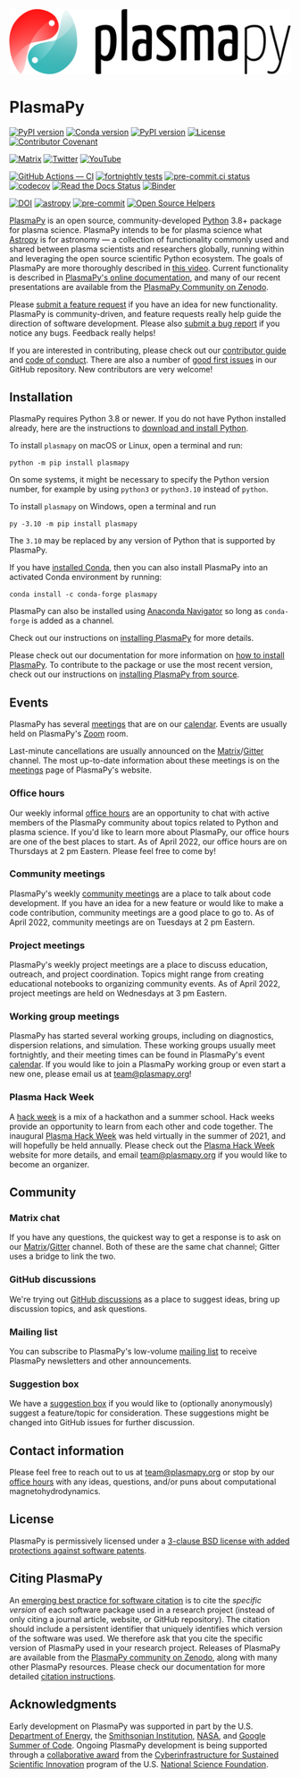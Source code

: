 <div align="center"><img src="https://raw.githubusercontent.com/PlasmaPy/PlasmaPy-logo/main/exports/with-text-dark.png" width="600"/></div>

# PlasmaPy

[![PyPI version](https://img.shields.io/pypi/v/plasmapy?style=flat&logo=pypi)](https://pypi.org/project/plasmapy/)
[![Conda version](https://img.shields.io/conda/v/conda-forge/plasmapy?style=flat&logo=anaconda)](https://img.shields.io/conda/v/conda-forge/plasmapy)
[![PyPI version](https://img.shields.io/pypi/pyversions/plasmapy?style=flat&logo=python)](https://img.shields.io/pypi/pyversions/plasmapy?style=plastic)
[![License](https://img.shields.io/badge/License-BSD%203--Clause-blue.svg)](./LICENSE.md)
[![Contributor Covenant](https://img.shields.io/badge/Contributor%20Covenant-2.1-4baaaa.svg)](https://docs.plasmapy.org/en/latest/CODE_OF_CONDUCT.html)

[![Matrix](https://img.shields.io/badge/Matrix-join%20chat-blueviolet?style=flat&logo=matrix)](https://app.element.io/#/room/#plasmapy:openastronomy.org)
[![Twitter](https://img.shields.io/badge/Twitter%20-follow-red?style=flat&logo=twitter)](https://twitter.com/plasmapy)
[![YouTube](https://img.shields.io/badge/YouTube%20-subscribe-red?style=flat&logo=youtube)](https://www.youtube.com/channel/UCSH6qzslhqIZKTAJmHPxIxw)

[![GitHub Actions — CI](https://github.com/PlasmaPy/PlasmaPy/workflows/CI/badge.svg)](https://github.com/PlasmaPy/PlasmaPy/actions?query=workflow%3ACI+branch%3Amain)
[![fortnightly tests](https://github.com/PlasmaPy/PlasmaPy/actions/workflows/fortnightly.yml/badge.svg?branch=main)](https://github.com/PlasmaPy/PlasmaPy/actions/workflows/fortnightly.yml)
[![pre-commit.ci status](https://results.pre-commit.ci/badge/github/PlasmaPy/PlasmaPy/main.svg)](https://results.pre-commit.ci/latest/github/PlasmaPy/PlasmaPy/main)
[![codecov](https://codecov.io/gh/PlasmaPy/PlasmaPy/branch/main/graph/badge.svg)](https://codecov.io/gh/PlasmaPy/PlasmaPy)
[![Read the Docs Status](https://readthedocs.org/projects/plasmapy/badge/?version=latest&logo=twitter)](http://plasmapy.readthedocs.io/en/latest/?badge=latest)
[![Binder](https://mybinder.org/badge_logo.svg)](https://mybinder.org/v2/gh/PlasmaPy/PlasmaPy/main?filepath=docs/notebooks)

[![DOI](https://zenodo.org/badge/DOI/10.5281/zenodo.1436011.svg)](https://doi.org/10.5281/zenodo.1436011)
[![astropy](http://img.shields.io/badge/powered%20by-AstroPy-orange.svg?style=flat&logo=astropy)](http://www.astropy.org/)
[![pre-commit](https://img.shields.io/badge/pre--commit-enabled-brightgreen?logo=pre-commit&logoColor=white)](https://github.com/pre-commit/pre-commit)
[![Open Source Helpers](https://www.codetriage.com/plasmapy/plasmapy/badges/users.svg)](https://www.codetriage.com/plasmapy/plasmapy)

[Anaconda Navigator]: https://docs.anaconda.com/anaconda/navigator/index.html
[Astropy]: https://www.astropy.org
[calendar]: https://calendar.google.com/calendar/embed?src=c_sqqq390s24jjfjp3q86pv41pi8%40group.calendar.google.com&ctz=America%2FNew_York
[citation instructions]: https://docs.plasmapy.org/en/latest/about/citation.html
[code of conduct]: http://docs.plasmapy.org/en/latest/CODE_OF_CONDUCT.html
[collaborative award]: https://doi.org/10.5281/zenodo.2633286
[command line]: https://tutorial.djangogirls.org/en/intro_to_command_line/
[community meetings]: https://www.plasmapy.org/meetings/weekly
[contributor guide]: https://docs.plasmapy.org/en/latest/development/index.html
[Cyberinfrastructure for Sustained Scientific Innovation]: https://beta.nsf.gov/funding/opportunities/cyberinfrastructure-sustained-scientific-innovation-cssi
[Department of Energy]: https://www.energy.gov
[emerging best practice for software citation]: https://doi.org/10.7717/peerj-cs.86
[GitHub discussions]: https://github.com/PlasmaPy/PlasmaPy/discussions
[Gitter]: https://gitter.im/PlasmaPy/Lobby
[good first issues]: https://github.com/PlasmaPy/PlasmaPy/issues?q=is%3Aissue+is%3Aopen+label%3A%22Good+first+contribution%22
[Google Summer of Code]: https://summerofcode.withgoogle.com
[hack week]: https://doi.org/10.1073/pnas.1717196115
[how to install plasmapy]: https://docs.plasmapy.org/en/stable/install.html
[installed Conda]: https://docs.conda.io/projects/conda/en/latest/user-guide/install/index.html
[download and install Python]: https://wiki.python.org/moin/BeginnersGuide/Download
[installing PlasmaPy]: https://docs.plasmapy.org/en/latest/install.html
[installing PlasmaPy from source]: http://docs.plasmapy.org/en/latest/install.html#building-and-installing-from-source-code
[Mailing list]: https://groups.google.com/forum/#!forum/plasmapy
[Matrix]: https://app.element.io/#/room/#plasmapy:openastronomy.org
[meetings]: https://www.plasmapy.org/meetings/weekly
[NASA]: https://www.nasa.gov/
[National Science Foundation]: https://nsf.gov
[office hours]: http://www.plasmapy.org/meetings/office_hours
[pip]: https://pypi.org/project/pip
[Plasma Hack Week]: https://hack.plasma.org
[PlasmaPy Community on Zenodo]: https://zenodo.org/communities/plasmapy
[PlasmaPy]: https://www.plasmapy.org
[PlasmaPy's online documentation]: https://docs.plasmapy.org
[Python]: https://www.python.org
[Smithsonian Institution]: https://www.si.edu
[submit a bug report]: https://github.com/PlasmaPy/PlasmaPy/issues/new?assignees=&labels=&template=Bug_report.md
[submit a feature request]: https://github.com/PlasmaPy/PlasmaPy/issues/new?assignees=&labels=&template=Feature_request.md
[Suggestion box]: https://docs.google.com/forms/d/e/1FAIpQLSdT3O5iHZrLJRuavFyzoR23PGy0Prfzx2SQOcwJGWtvHyT2lw/viewform?usp=sf_link
[team@plasmapy.org]: mailto:team@plasmapy.org
[this video]: https://youtu.be/E8RwQF5wcXM
[Zoom]: https://zoom.us/j/91633383503?pwd=QWNkdHpWeFhrYW1vQy91ODNTVG5Ndz09

[PlasmaPy] is an open source, community-developed [Python] 3.8+ package
for plasma science. PlasmaPy intends to be for plasma science what
[Astropy] is for astronomy — a collection of functionality commonly used
and shared between plasma scientists and researchers globally, running
within and leveraging the open source scientific Python ecosystem. The
goals of PlasmaPy are more thoroughly described in [this video]. Current
functionality is described in [PlasmaPy's online documentation], and
many of our recent presentations are available from the [PlasmaPy
Community on Zenodo].

Please [submit a feature request] if you have an idea for new
functionality. PlasmaPy is community-driven, and feature requests really
help guide the direction of software development. Please also [submit a
bug report] if you notice any bugs. Feedback really helps!

If you are interested in contributing, please check out our [contributor
guide] and [code of conduct]. There are also a number of [good first
issues] in our GitHub repository. New contributors are very welcome!

## Installation

PlasmaPy requires Python 3.8 or newer. If you do not have Python
installed already, here are the instructions to [download and install
Python].

To install `plasmapy` on macOS or Linux, open a terminal and run:
```Shell
python -m pip install plasmapy
```
On some systems, it might be necessary to specify the Python version
number, for example by using `python3` or `python3.10` instead of
`python`.

To install `plasmapy` on Windows, open a terminal and run
```Shell
py -3.10 -m pip install plasmapy
```
The `3.10` may be replaced by any version of Python that is supported by
PlasmaPy.

If you have [installed Conda], then you can also install PlasmaPy into
an activated Conda environment by running:
```Shell
conda install -c conda-forge plasmapy
```
PlasmaPy can also be installed using [Anaconda Navigator] so long as
`conda-forge` is added as a channel.

Check out our instructions on [installing PlasmaPy] for more details.

Please check out our documentation for more information on [how to
install PlasmaPy]. To contribute to the package or use the most recent
version, check out our instructions on [installing PlasmaPy from source].

## Events

PlasmaPy has several [meetings] that are on our [calendar]. Events are
usually held on PlasmaPy's [Zoom] room.

Last-minute cancellations are usually announced on the [Matrix]/[Gitter]
channel. The most up-to-date information about these meetings is on the
[meetings] page of PlasmaPy's website.

### Office hours

Our weekly informal [office hours] are an opportunity to chat with
active members of the PlasmaPy community about topics related to Python
and plasma science. If you'd like to learn more about PlasmaPy, our
office hours are one of the best places to start. As of April 2022,
our office hours are on Thursdays at 2 pm Eastern. Please feel free to
come by!

### Community meetings

PlasmaPy's weekly [community meetings] are a place to talk about
code development. If you have an idea for a new feature or would like to
make a code contribution, community meetings are a good place to go to.
As of April 2022, community meetings are on Tuesdays at 2 pm Eastern.

### Project meetings

PlasmaPy's weekly project meetings are a place to discuss education,
outreach, and project coordination. Topics might range from creating
educational notebooks to organizing community events. As of April 2022,
project meetings are held on Wednesdays at 3 pm Eastern.

### Working group meetings

PlasmaPy has started several working groups, including on diagnostics,
dispersion relations, and simulation. These working groups usually meet
fortnightly, and their meeting times can be found in PlasmaPy's event
[calendar]. If you would like to join a PlasmaPy working group or even
start a new one, please email us at [team@plasmapy.org]!

### Plasma Hack Week

A [hack week] is a mix of a hackathon and a summer school. Hack weeks
provide an opportunity to learn from each other and code together. The
inaugural [Plasma Hack Week] was held virtually in the summer of 2021,
and will hopefully be held annually. Please check out the [Plasma Hack
Week] website for more details, and email [team@plasmapy.org] if you
would like to become an organizer.

## Community

### Matrix chat

If you have any questions, the quickest way to get a response is to ask
on our [Matrix]/[Gitter] channel. Both of these are the same chat
channel; Gitter uses a bridge to link the two.

### GitHub discussions

We're trying out [GitHub discussions] as a place to suggest ideas,
bring up discussion topics, and ask questions.

### Mailing list

You can subscribe to PlasmaPy's low-volume [mailing list] to receive
PlasmaPy newsletters and other announcements.

### Suggestion box

We have a [suggestion box] if you would like to (optionally anonymously)
suggest a feature/topic for consideration. These suggestions might be
changed into GitHub issues for further discussion.

## Contact information

Please feel free to reach out to us at [team@plasmapy.org] or stop by
our [office hours] with any ideas, questions, and/or puns about
computational magnetohydrodynamics.

## License

PlasmaPy is permissively licensed under a [3-clause BSD license with
added protections against software patents](LICENSE.md).

## Citing PlasmaPy

An [emerging best practice for software citation] is to cite the
_specific version_ of each software package used in a research project
(instead of only citing a journal article, website, or GitHub
repository). The citation should include a persistent identifier that
uniquely identifies which version of the software was used. We therefore
ask that you cite the specific version of PlasmaPy used in your research
project. Releases of PlasmaPy are available from the [PlasmaPy community
on Zenodo], along with many other PlasmaPy resources. Please check our
documentation for more detailed [citation instructions].

## Acknowledgments

Early development on PlasmaPy was supported in part by the U.S.
[Department of Energy], the [Smithsonian Institution], [NASA], and
[Google Summer of Code]. Ongoing PlasmaPy development is being
supported through a [collaborative award] from the [Cyberinfrastructure
for Sustained Scientific Innovation] program of the U.S. [National
Science Foundation].

